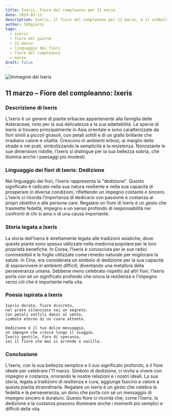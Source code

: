 ```yaml
---
title: Ixeris, Fiore del compleanno per 11 marzo
date: 2024-03-11
description: Ixeris, il fiore del compleanno per 11 marzo, è il simbolo di Dedizione. Scopri il suo significato unico, le storie affascinanti e la poesia che celebra la sua bellezza.
author: 365giorni
tags:
  - ixeris
  - fiore del giorno
  - 11 marzo
  - linguaggio dei fiori
  - fiore del compleanno
  - marzo
draft: false
---
```


![Immagine del Ixeris](https://cdn.pixabay.com/photo/2020/05/16/11/18/bee-5177103_1280.jpg)

## 11 marzo – Fiore del compleanno: Ixeris

### Descrizione di Ixeris

L’Ixeris è un genere di piante erbacee appartenente alla famiglia delle Asteraceae, noto per la sua delicatezza e la sua adattabilità. Le specie di Ixeris si trovano principalmente in Asia orientale e sono caratterizzate da fiori simili a piccoli girasoli, con petali sottili e di un giallo brillante che irradiano calore e vitalità. Crescono in ambienti erbosi, ai margini delle strade e nei prati, simbolizzando la semplicità e la resistenza. Nonostante le sue dimensioni ridotte, l’Ixeris si distingue per la sua bellezza sobria, che illumina anche i paesaggi più modesti.

### Linguaggio dei fiori di Ixeris: Dedizione

Nel linguaggio dei fiori, l’Ixeris rappresenta la "dedizione". Questo significato è radicato nella sua natura resiliente e nella sua capacità di prosperare in diverse condizioni, riflettendo un impegno costante e sincero. L’Ixeris ci ricorda l’importanza di dedicarsi con passione e costanza ai propri obiettivi e alle persone care. Regalare un fiore di Ixeris è un gesto che trasmette fedeltà, impegno e un senso profondo di responsabilità nei confronti di chi si ama o di una causa importante.

### Storia legata a Ixeris

La storia dell’Ixeris è strettamente legata alle tradizioni asiatiche, dove queste piante sono spesso utilizzate nella medicina popolare per le loro proprietà benefiche. In Corea, l’Ixeris è conosciuta per le sue radici commestibili e le foglie utilizzate come rimedio naturale per migliorare la salute. In Cina, era considerata un simbolo di dedizione per la sua capacità di sopravvivere in ambienti difficili, diventando una metafora della perseveranza umana. Sebbene meno celebrato rispetto ad altri fiori, l’Ixeris porta con sé un significato profondo che onora la resilienza e l’impegno verso ciò che è importante nella vita.

### Poesia ispirata a Ixeris

```
Ixeris dorato, fiore discreto,  
nel prato silenzioso sei un segreto.  
Con petali sottili danzi al vento,  
simbolo eterno di un cuore attento.  

Dedizione è il tuo dolce messaggio,  
un impegno che cresce lungo il viaggio.  
Ixeris gentile, faro di speranza,  
sei il fiore che mai si arrende o vacilla.  
```

### Conclusione

L’Ixeris, con la sua bellezza semplice e il suo significato profondo, è il fiore ideale per celebrare l’11 marzo. Simbolo di dedizione, ci invita a vivere con impegno e costanza, onorando le nostre relazioni e i nostri ideali. La sua storia, legata a tradizioni di resilienza e cura, aggiunge fascino e valore a questa pianta straordinaria. Regalare un Ixeris è un gesto che celebra la fedeltà e la perseveranza, un dono che porta con sé un messaggio di impegno sincero e duraturo. Questo fiore ci ricorda che, come l’Ixeris, la dedizione e la costanza possono illuminare anche i momenti più semplici e difficili della vita.